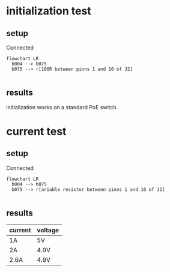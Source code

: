 # initialization test
## setup
Connected 
```mermaid
flowchart LR
  b004 --> b075 
  b075 --> r[100R between pinns 1 and 10 of J2]
  
```
## results
initialization works on a standard PoE switch.


# current test
## setup
Connected
```mermaid
flowchart LR
  b004 --> b075 
  b075 --> r[ariable resistor between pinns 1 and 10 of J2]
  
```
## results
| current | voltage |
|--|--|
|1A|5V|
|2A|4.9V|
|2.6A|4.9V|

